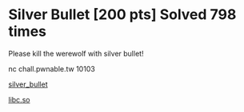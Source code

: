 # Silver Bullet [200 pts] Solved 798 times
Please kill the werewolf with silver bullet!

nc chall.pwnable.tw 10103

[silver_bullet](files/silver_bullet)

[libc.so](files/libc_32.so.6)
